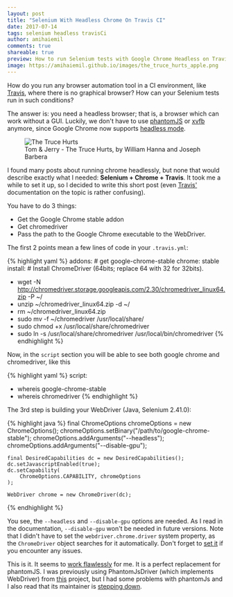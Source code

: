 ```yaml
---
layout: post
title: "Selenium With Headless Chrome On Travis CI"
date: 2017-07-14
tags: selenium headless travisCi
author: amihaiemil
comments: true
shareable: true
preview: How to run Selenium tests with Google Chrome Headless on Travis CI.
image: https://amihaiemil.github.io/images/the_truce_hurts_apple.png
---
```


How do you run any browser automation tool in a CI environment, like [Travis](https://travis-ci.org/), where there is no graphical browser? How can
your Selenium tests run in such conditions?

The answer is: you need a headless browser; that is, a browser which can work
without a GUI. Luckily, we don't have to use [phantomJS](http://phantomjs.org/) or [xvfb](https://docs.travis-ci.com/user/gui-and-headless-browsers/#Using-xvfb-to-Run-Tests-That-Require-a-GUI) anymore, since Google Chrome now supports [headless mode](https://developers.google.com/web/updates/2017/04/headless-chrome).

<figure class="articleimg">
 <img src="{{page.image}}" alt="The Truce Hurts">
 <figcaption>
 Tom & Jerry - The Truce Hurts, by  William Hanna and Joseph Barbera
 </figcaption>
</figure>

I found many posts about running chrome headlessly, but none that would describe exactly what I needed: <b>Selenium + Chrome + Travis</b>. It took me a while to set it up, so I decided to write this short post (even [Travis'](https://docs.travis-ci.com/user/gui-and-headless-browsers/#Using-the-Chrome-addon-in-the-headless-mode) documentation on the topic is rather confusing).

You have to do 3 things:

  * Get the Google Chrome stable addon
  * Get chromedriver
  * Pass the path to the Google Chrome executable to the WebDriver.

The first 2 points mean a few lines of code in your ``.travis.yml``:

{% highlight yaml %}
addons: # get google-chrome-stable
  chrome: stable
install: # Install ChromeDriver (64bits; replace 64 with 32 for 32bits).
  - wget -N http://chromedriver.storage.googleapis.com/2.30/chromedriver_linux64.zip -P ~/
  - unzip ~/chromedriver_linux64.zip -d ~/
  - rm ~/chromedriver_linux64.zip
  - sudo mv -f ~/chromedriver /usr/local/share/
  - sudo chmod +x /usr/local/share/chromedriver
  - sudo ln -s /usr/local/share/chromedriver /usr/local/bin/chromedriver
{% endhighlight %}

Now, in the ``script`` section you will be able to see both google chrome and chromedriver, like this

{% highlight yaml %}
script:
  - whereis google-chrome-stable
  - whereis chromedriver
{% endhighlight %}

The 3rd step is building your WebDriver (Java, Selenium 2.41.0):

{% highlight java %}
    final ChromeOptions chromeOptions = new ChromeOptions();
    chromeOptions.setBinary("/path/to/google-chrome-stable");
    chromeOptions.addArguments("--headless");
    chromeOptions.addArguments("--disable-gpu");

    final DesiredCapabilities dc = new DesiredCapabilities();
    dc.setJavascriptEnabled(true);
    dc.setCapability(
        ChromeOptions.CAPABILITY, chromeOptions
    );

    WebDriver chrome = new ChromeDriver(dc);
{% endhighlight %}

You see, the ``--headless`` and ``--disable-gpu`` options are needed. As I read in the
documentation, ``--disable-gpu`` won't be needed in future versions. Note that I didn't have to set the ``webdriver.chrome.driver`` system property, as the ``ChromeDriver`` object searches for it automatically. Don't forget to [set it](https://stackoverflow.com/questions/13724778/how-to-run-selenium-webdriver-test-cases-in-chrome) if you encounter any issues.

This is it. It seems to [work flawlessly](https://github.com/opencharles/charles#integration-tests) for me. It is a perfect replacement for phantomJS. I was previously using PhantomJsDriver (which implements WebDriver) from
[this](https://github.com/detro/ghostdriver) project, but I had some problems with phantomJs and I also read that its maintainer is [stepping down](https://groups.google.com/forum/#!msg/phantomjs/9aI5d-LDuNE/5Z3SMZrqAQAJ).
